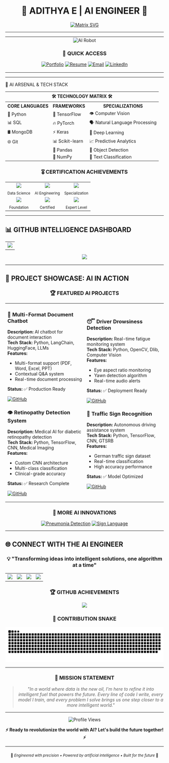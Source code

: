 <div align="center">

# 🤖 ADITHYA E | AI ENGINEER 🤖

[![Matrix SVG](https://readme-typing-svg.herokuapp.com?font=Orbitron&weight=700&size=32&duration=2500&pause=800&color=00FF41&center=true&vCenter=true&width=1000&lines=System.out.println(%22Welcome+to+the+Matrix%22);AI+Engineer+%7C+Machine+Learning+Specialist;Building+Intelligent+Systems+Since+2020;def+create_future():+return+AI())](https://git.io/typing-svg)

</div>

---

<table>
<tr>
<td align="center" width="50%">

<img src="https://media.giphy.com/media/L1R1tvI9svkIWwpVYr/giphy.gif" width="300" height="300" alt="AI Robot"/>

### 🚀 **QUICK ACCESS**

[![Portfolio](https://img.shields.io/badge/🌍_Portfolio-Live_Demo-FF6B35?style=for-the-badge&logo=firefox&logoColor=white)](https://adithya-5134.github.io/)
[![Resume](https://img.shields.io/badge/📋_Resume-Download-F7931E?style=for-the-badge&logo=adobeacrobatreader&logoColor=white)](https://drive.google.com/file/d/1G1otXng68KygUUf5XDcI423iVJYu5Tvh/view?usp=drive_link)
[![Email](https://img.shields.io/badge/📧_Email-Contact-EA4335?style=for-the-badge&logo=gmail&logoColor=white)](https://mail.google.com/mail/?view=cm&fs=1&to=ecadithya12@gmail.com)
[![LinkedIn](https://img.shields.io/badge/💼_LinkedIn-Connect-0A66C2?style=for-the-badge&logo=linkedin&logoColor=white)](https://www.linkedin.com/in/adithya-e-846b66274)

</td>
</tr>
</table>

---

🧠 AI ARSENAL & TECH STACK
<div align="center">
<table align="center" width="80%">
<tr>
<th colspan="3">🛠️ TECHNOLOGY MATRIX 🛠️</th>
</tr>
<tr>
<th>CORE LANGUAGES</th>
<th>FRAMEWORKS</th>
<th>SPECIALIZATIONS</th>
</tr>
<tr>
<td>🐍 Python</td>
<td>🧠 TensorFlow</td>
<td>👁️ Computer Vision</td>
</tr>
<tr>
<td>📊 SQL</td>
<td>🔥 PyTorch</td>
<td>🗣️ Natural Language Processing</td>
</tr>
<tr>
<td>🛢️ MongoDB</td>
<td>⚡ Keras</td>
<td>🤖 Deep Learning</td>
</tr>
<tr>
<td>🌐 Git</td>
<td>📊 Scikit-learn</td>
<td>📈 Predictive Analytics</td>
</tr>
<tr>
<td></td>
<td>🐼 Pandas</td>
<td>🎯 Object Detection</td>
</tr>
<tr>
<td></td>
<td>🔢 NumPy</td>
<td>📝 Text Classification</td>
</tr>
</table>

### 🎖️ **CERTIFICATION ACHIEVEMENTS**

<table align="center">
<tr>
<td align="center">
<img src="https://img.shields.io/badge/DataMites-CDS_Certified-FF6B35?style=for-the-badge&logo=databricks&logoColor=white"/>
<br><sub>Data Science</sub>
</td>
<td align="center">
<img src="https://img.shields.io/badge/DataMites-AI_Expert-00D4AA?style=for-the-badge&logo=tensorflow&logoColor=white"/>
<br><sub>AI Engineering</sub>
</td>
<td align="center">
<img src="https://img.shields.io/badge/IBM-AI_Engineering-1261FE?style=for-the-badge&logo=ibm&logoColor=white"/>
<br><sub>Specialization</sub>
</td>
</tr>
<tr>
<td align="center">
<img src="https://img.shields.io/badge/IABAC-Foundation_CDS-F7931E?style=for-the-badge&logo=certificate&logoColor=white"/>
<br><sub>Foundation</sub>
</td>
<td align="center">
<img src="https://img.shields.io/badge/IABAC-Data_Scientist-EA4335?style=for-the-badge&logo=python&logoColor=white"/>
<br><sub>Certified</sub>
</td>
<td align="center">
<img src="https://img.shields.io/badge/IABAC-AI_Expert-00D9FF?style=for-the-badge&logo=brain&logoColor=white"/>
<br><sub>Expert Level</sub>
</td>
</tr>
</table>

</div>

---

## 📊 **GITHUB INTELLIGENCE DASHBOARD**

<div align="center">

<table>
<tr>
<td align="center">
<img height="200em" src="https://github-readme-stats.vercel.app/api/top-langs/?username=Adithya-5134&layout=compact&theme=synthwave&hide_border=true&bg_color=0D1117&title_color=00FF41&text_color=FFFFFF"/>
</td>
</tr>
</table>

<img src="https://github-readme-streak-stats.herokuapp.com/?user=Adithya-5134&theme=synthwave&hide_border=true&background=0D1117&stroke=00FF41&ring=FF6B35&fire=00D9FF&currStreakNum=FFFFFF&sideNums=FFFFFF&currStreakLabel=00FF41&sideLabels=FF6B35" />

</div>

---

## 🚀 **PROJECT SHOWCASE: AI IN ACTION**

<div align="center">

### 🏆 **FEATURED AI PROJECTS**

</div>

<table>
<tr>
<td width="50%">

### 🤖 **Multi-Format Document Chatbot**
**Description:** AI chatbot for document interaction  
**Tech Stack:** Python, LangChain, HuggingFace, LLMs  
**Features:**
- Multi-format support (PDF, Word, Excel, PPT)
- Contextual Q&A system
- Real-time document processing

**Status:** ✅ Production Ready

[![GitHub](https://img.shields.io/badge/GitHub-Code-181717?style=flat&logo=github)](https://github.com/Adithya-5134/Multi-Format-Doc-Chat)

### 👁️ **Retinopathy Detection System**
**Description:** Medical AI for diabetic retinopathy detection  
**Tech Stack:** Python, TensorFlow, CNN, Medical Imaging  
**Features:**
- Custom CNN architecture
- Multi-class classification
- Clinical-grade accuracy

**Status:** ✅ Research Complete

[![GitHub](https://img.shields.io/badge/GitHub-Code-181717?style=flat&logo=github)](https://github.com/Adithya-5134/Retinopathy-Detection)

</td>
<td width="50%">

### 😴 **Driver Drowsiness Detection**
**Description:** Real-time fatigue monitoring system  
**Tech Stack:** Python, OpenCV, Dlib, Computer Vision  
**Features:**
- Eye aspect ratio monitoring
- Yawn detection algorithm
- Real-time audio alerts

**Status:** ✅ Deployment Ready

[![GitHub](https://img.shields.io/badge/GitHub-Code-181717?style=flat&logo=github)](https://github.com/Adithya-5134/Driver-Drowsiness-Detection)

### 🚦 **Traffic Sign Recognition**
**Description:** Autonomous driving assistance system  
**Tech Stack:** Python, TensorFlow, CNN, GTSRB  
**Features:**
- German traffic sign dataset
- Real-time classification
- High accuracy performance

**Status:** ✅ Model Optimized

[![GitHub](https://img.shields.io/badge/GitHub-Code-181717?style=flat&logo=github)](https://github.com/Adithya-5134/Traffic-Sign-Detection)

</td>
</tr>
</table>

<div align="center">

### 🔬 **MORE AI INNOVATIONS**

[![Pneumonia Detection](https://img.shields.io/badge/🫁_Pneumonia_Detection-Medical_AI-FF6B35?style=for-the-badge)](https://github.com/Adithya-5134/Pneumonia-Detection)
[![Sign Language](https://img.shields.io/badge/🤟_Indian_Sign_Language-Accessibility_AI-00D4AA?style=for-the-badge)](https://github.com/Adithya-5134/Indian-Sign_language-Detection)

</div>

---



## 🌐 **CONNECT WITH THE AI ENGINEER**

<div align="center">

### 💡 **"Transforming ideas into intelligent solutions, one algorithm at a time"**

<table>
<tr>
<td align="center">
<a href="mailto:ecadithya12@gmail.com">
<img src="https://img.shields.io/badge/📧_Email-Let's_Collaborate-EA4335?style=for-the-badge&logo=gmail&logoColor=white"/>
</a>
</td>
<td align="center">
<a href="https://www.linkedin.com/in/adithya-e-846b66274">
<img src="https://img.shields.io/badge/💼_LinkedIn-Professional_Network-0A66C2?style=for-the-badge&logo=linkedin&logoColor=white"/>
</a>
</td>
<td align="center">
<a href="https://github.com/Adithya-5134">
<img src="https://img.shields.io/badge/💻_GitHub-Code_Repository-181717?style=for-the-badge&logo=github&logoColor=white"/>
</a>
</td>
<td align="center">
<a href="tel:+919840530457">
<img src="https://img.shields.io/badge/📱_Phone-Direct_Contact-25D366?style=for-the-badge&logo=whatsapp&logoColor=white"/>
</a>
</td>
</tr>
</table>

### 🏆 **GITHUB ACHIEVEMENTS**

<img src="https://github-profile-trophy.vercel.app/?username=Adithya-5134&theme=synthwave&no-frame=true&no-bg=true&margin-w=4&row=1&column=8" />

### 🐍 **CONTRIBUTION SNAKE**
<img src="https://raw.githubusercontent.com/platane/snk/output/github-contribution-grid-snake-dark.svg" alt="Snake Game" />

</div>

---

<div align="center">

### 🚀 **MISSION STATEMENT**

> *"In a world where data is the new oil, I'm here to refine it into intelligent fuel that powers the future. Every line of code I write, every model I train, and every problem I solve brings us one step closer to a more intelligent world."*

---

<img src="https://komarev.com/ghpvc/?username=Adithya-5134&label=AI%20Systems%20Accessed&color=00FF41&style=for-the-badge" alt="Profile Views" />

**⚡ Ready to revolutionize the world with AI? Let's build the future together! ⚡**

---

<sub>🤖 *Engineered with precision • Powered by artificial intelligence • Built for the future* 🤖</sub>

</div>
